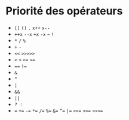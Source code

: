 # Priorité des opérateurs

* `[]` `()` `.` `x++` `x--`
* `++x` `--x` `+x` `-x` `~` `!`
* `*` `/` `%`
* `+` `-`
* `<<` `>>>>>`
* `<` `>` `<=` `>=`
* `==` `!=`
* `&`
* `^`
* `|`
* `&&`
* `||`
* `? :`
* `=` `+=` `-=` `*=` `/=` `%=` `&=` `^=` `|=` `<<=` `>>=` `>>>=`


